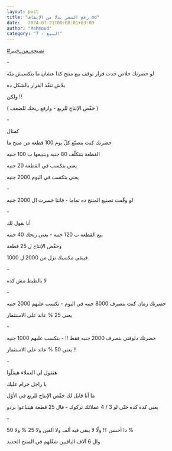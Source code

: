 ```yaml
---
layout: post
title: "رفع السعر بدلا من الإيقاف.md"
date:   2024-07-21T00:00:01+03:00
author: "Mahmoud"
category: "7 - البيع"
---
```

[<u>\#نصيحة_من_خبير</u>](https://www.facebook.com/hashtag/%D9%86%D8%B5%D9%8A%D8%AD%D8%A9_%D9%85%D9%86_%D8%AE%D8%A8%D9%8A%D8%B1?__eep__=6&__cft__%5b0%5d=AZW8stiLfbEE14T1DebWM2QgNMLQhB1iFGbYakIpkCUMXUSRD_hDsfV1D3UjGTnGkIhJiDru_Mhc8_2ZxdKbEL-hm1osurqPJHm4JZckxL8GYwOSwVPocQx7cLMrR3miZEdpN2uZQ4qHaH7yVwTfM9e_zwKISGTmIPf8V1uVimFasXZ5Cce1exUbNmKtNbQq8SQ&__tn__=*NK-R)

\-

لو حضرتك خلاص خدت قرار توقف بيع منتج كذا عشان ما بتكسبش
منّه

بلاش تنفّذ القرار بالشكل ده

ولكن !!

( خفّض الإنتاج للربع - وارفع ربحك للضعف )

\-

كمثال

حضرتك كنت بتصنّع كلّ يوم 100 قطعة من منتج ما

القطعة بتتكلّف 80 جنيه وبتبيعها ب 100 جنيه

يعني بتكسب في القطعة 20 جنيه

يعني بتكسب في اليوم 2000 جنيه

\-

لو وقّفت تصنيع المنتج ده تماما - فانتا خسرت ال 2000
جنيه

\-

أنا بقول لك

بيع القطعة ب 120 جنيه - يعني ربحك 40 جنيه

وخفّض الإنتاج ل 25 قطعة

فيبقى مكسبك نزل من 2000 ل 1000

\-

لا بالظبط مش كده

\-

حضرتك زمان كنت بتصرف 8000 جنيه في اليوم - تكسب عليهم
2000 جنيه

يعني 25 % عائد على الاستثمار

\-

حضرتك دلوقتي بتصرف 2000 جنيه فقط !! - بتكسب عليهم 1000
جنيه

يعني 50 % عائد على الاستثمار !!

\-

هتقول لي العملاء هيقلّوا

يا راجل حرام عليك

ما أنا قايل لك خفّض الإنتاج للربع في الأوّل

يعني كده كده حتّى لو 3 / 4 عملائك تركوك - فال 25 قطعة
هيتباعوا بردو

\-

دا أحسن ؟! ولّا لا يبقى فيه ألف ولا ألفين ولا 25 % ولا
50 %

وال 6 آلاف الباقيين شغّلهم في المنتج الجديد

